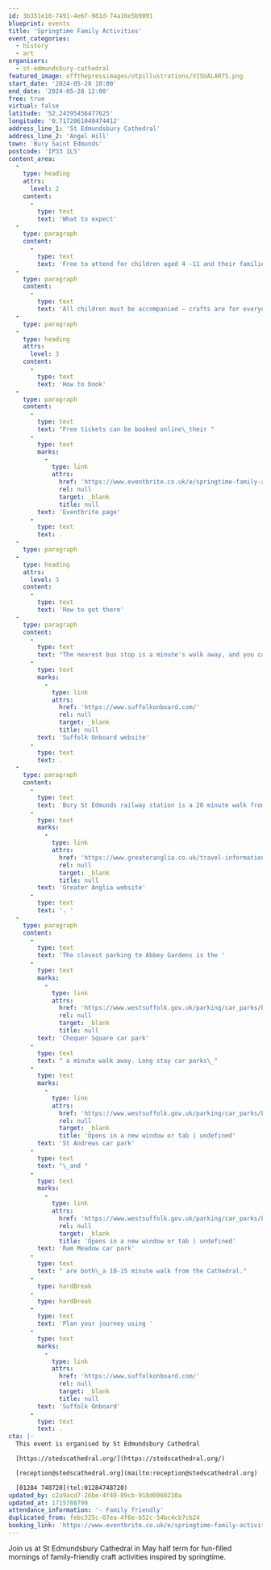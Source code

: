 ```yaml
---
id: 3b351e18-7491-4e6f-981d-74a16e5b9891
blueprint: events
title: 'Springtime Family Activities'
event_categories:
  - history
  - art
organisers:
  - st-edmundsbury-cathedral
featured_image: offthepressimages/otpillustrations/VISUALARTS.png
start_date: '2024-05-28 10:00'
end_date: '2024-05-28 12:00'
free: true
virtual: false
latitude: '52.24395456477625'
longitude: '0.7172061040474412'
address_line_1: 'St Edmundsbury Cathedral'
address_line_2: 'Angel Hill'
town: 'Bury Saint Edmunds'
postcode: 'IP33 1LS'
content_area:
  -
    type: heading
    attrs:
      level: 2
    content:
      -
        type: text
        text: 'What to expect'
  -
    type: paragraph
    content:
      -
        type: text
        text: 'Free to attend for children aged 4 -11 and their families. '
  -
    type: paragraph
    content:
      -
        type: text
        text: 'All children must be accompanied – crafts are for everyone to get involved!'
  -
    type: paragraph
  -
    type: heading
    attrs:
      level: 3
    content:
      -
        type: text
        text: 'How to book'
  -
    type: paragraph
    content:
      -
        type: text
        text: "Free tickets can be booked online\_their "
      -
        type: text
        marks:
          -
            type: link
            attrs:
              href: 'https://www.eventbrite.co.uk/e/springtime-family-activities-tickets-876675809947'
              rel: null
              target: _blank
              title: null
        text: 'Eventbrite page'
      -
        type: text
        text: .
  -
    type: paragraph
  -
    type: heading
    attrs:
      level: 3
    content:
      -
        type: text
        text: 'How to get there'
  -
    type: paragraph
    content:
      -
        type: text
        text: "The nearest bus stop is a minute's walk away, and you can find up-to-date timetables on the "
      -
        type: text
        marks:
          -
            type: link
            attrs:
              href: 'https://www.suffolkonboard.com/'
              rel: null
              target: _blank
              title: null
        text: 'Suffolk Onboard website'
      -
        type: text
        text: .
  -
    type: paragraph
    content:
      -
        type: text
        text: 'Bury St Edmunds railway station is a 20 minute walk from the Cathedral. You can find train times on the '
      -
        type: text
        marks:
          -
            type: link
            attrs:
              href: 'https://www.greateranglia.co.uk/travel-information/station-information/bse'
              rel: null
              target: _blank
              title: null
        text: 'Greater Anglia website'
      -
        type: text
        text: '. '
  -
    type: paragraph
    content:
      -
        type: text
        text: 'The closest parking to Abbey Gardens is the '
      -
        type: text
        marks:
          -
            type: link
            attrs:
              href: 'https://www.westsuffolk.gov.uk/parking/car_parks/bse_car_parks/chequer-square-car-park.cfm'
              rel: null
              target: _blank
              title: null
        text: 'Chequer Square car park'
      -
        type: text
        text: " a minute walk away. Long stay car parks\_"
      -
        type: text
        marks:
          -
            type: link
            attrs:
              href: 'https://www.westsuffolk.gov.uk/parking/car_parks/bse_car_parks/st-andrews-long-stay-car-park.cfm'
              rel: null
              target: _blank
              title: 'Opens in a new window or tab | undefined'
        text: 'St Andrews car park'
      -
        type: text
        text: "\_and "
      -
        type: text
        marks:
          -
            type: link
            attrs:
              href: 'https://www.westsuffolk.gov.uk/parking/car_parks/bse_car_parks/ram-meadow-car-park.cfm'
              rel: null
              target: _blank
              title: 'Opens in a new window or tab | undefined'
        text: 'Ram Meadow car park'
      -
        type: text
        text: " are both\_a 10-15 minute walk from the Cathedral."
      -
        type: hardBreak
      -
        type: hardBreak
      -
        type: text
        text: 'Plan your journey using '
      -
        type: text
        marks:
          -
            type: link
            attrs:
              href: 'https://www.suffolkonboard.com/'
              rel: null
              target: _blank
              title: null
        text: 'Suffolk Onboard'
      -
        type: text
        text: .
cta: |-
  This event is organised by St Edmundsbury Cathedral

  [https://stedscathedral.org/](https://stedscathedral.org/)

  [reception@stedscathedral.org](mailto:reception@stedscathedral.org)

  [01284 748720](tel:01284748720)
updated_by: c2a9acd7-26be-4f49-89cb-918d0960210a
updated_at: 1715788799
attendance_information: '- Family friendly'
duplicated_from: febc325c-07ea-4f6e-b52c-54bc4cb7cb24
booking_link: 'https://www.eventbrite.co.uk/e/springtime-family-activities-tickets-876675809947'
---
```

Join us at St Edmundsbury Cathedral in May half term for fun-filled mornings of family-friendly craft activities inspired by springtime.